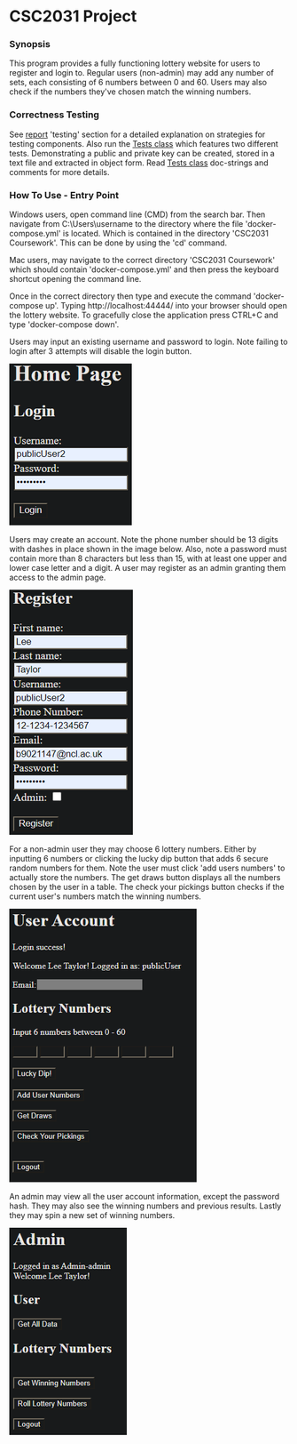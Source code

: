 # CSC2031 Project

### Synopsis

This program provides a fully functioning lottery website for users to register and login to. 
Regular users (non-admin) may add any number of sets, each consisting of 6 numbers between 0 and 60. Users may also
check if the numbers they've chosen match the winning numbers. 

### Correctness Testing

See [report](/Report.pdf) 'testing' section for a detailed explanation on strategies for testing components. Also run
the [Tests class](/src/Tests.java) which features two different tests. Demonstrating a public and 
private key can be created, stored in a text file and extracted in object form. Read [Tests class](/src/Tests.java)
doc-strings and comments for more details.

### How To Use - Entry Point

Windows users, open command line (CMD) from the search bar. Then navigate from C:\Users\username to
the directory where the file 'docker-compose.yml' is located. Which is contained in the directory
'CSC2031 Coursework'. This can be done by using the 'cd' command. 

Mac users, may navigate to the correct directory 'CSC2031 Coursework' which should contain 'docker-compose.yml'
and then press the keyboard shortcut opening the command line. 

Once in the correct directory then type and execute the command 'docker-compose up'. Typing 
http://localhost:44444/ into your browser should open the lottery website. To gracefully close
the application press CTRL+C and type 'docker-compose down'.  

Users may input an existing username and password to login. Note failing to login after 3 attempts 
will disable the login button.

![Image of Login](/images/login.png)  

Users may create an account. Note the phone number should be 13 digits with dashes in place shown in 
the image below. Also, note a password must contain more than 8 characters but less than 15, with at least
one upper and lower case letter and a digit. A user may register as an admin granting them access to the 
admin page.

![Image of Register](/images/register.png)

For a non-admin user they may choose 6 lottery numbers. Either by inputting 6 numbers or clicking the
lucky dip button that adds 6 secure random numbers for them. Note the user must click 'add users numbers'
to actually store the numbers. The get draws button displays all the numbers chosen by the user in a table.
The check your pickings button checks if the current user's numbers match the winning numbers.

![Image of Logged in User Account](/images/account.png)

An admin may view all the user account information, except the password hash. They may also see the winning 
numbers and previous results. Lastly they may spin a new set of winning numbers.

![Image of admin page](/images/admin.png)

### 